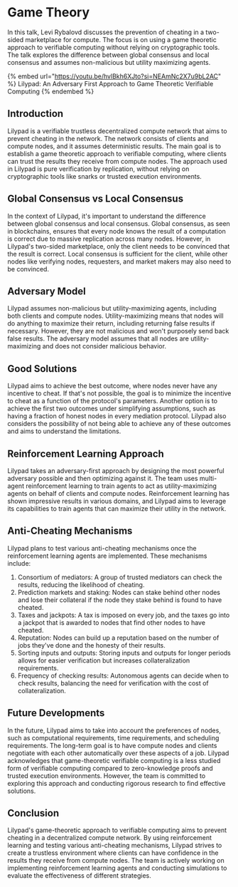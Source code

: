# Game Theory

In this talk, Levi Rybalovd discusses the prevention of cheating in a two-sided marketplace for compute. The focus is on using a game theoretic approach to verifiable computing without relying on cryptographic tools. The talk explores the difference between global consensus and local consensus and assumes non-malicious but utility maximizing agents.

{% embed url="https://youtu.be/hvlBkh6XJto?si=NEAmNc2X7u9bL2AC" %}
Lilypad: An Adversary First Approach to Game Theoretic Verifiable Computing
{% endembed %}

## Introduction

Lilypad is a verifiable trustless decentralized compute network that aims to prevent cheating in the network. The network consists of clients and compute nodes, and it assumes deterministic results. The main goal is to establish a game theoretic approach to verifiable computing, where clients can trust the results they receive from compute nodes. The approach used in Lilypad is pure verification by replication, without relying on cryptographic tools like snarks or trusted execution environments.

## Global Consensus vs Local Consensus

In the context of Lilypad, it's important to understand the difference between global consensus and local consensus. Global consensus, as seen in blockchains, ensures that every node knows the result of a computation is correct due to massive replication across many nodes. However, in Lilypad's two-sided marketplace, only the client needs to be convinced that the result is correct. Local consensus is sufficient for the client, while other nodes like verifying nodes, requesters, and market makers may also need to be convinced.

## Adversary Model

Lilypad assumes non-malicious but utility-maximizing agents, including both clients and compute nodes. Utility-maximizing means that nodes will do anything to maximize their return, including returning false results if necessary. However, they are not malicious and won't purposely send back false results. The adversary model assumes that all nodes are utility-maximizing and does not consider malicious behavior.

## Good Solutions

Lilypad aims to achieve the best outcome, where nodes never have any incentive to cheat. If that's not possible, the goal is to minimize the incentive to cheat as a function of the protocol's parameters. Another option is to achieve the first two outcomes under simplifying assumptions, such as having a fraction of honest nodes in every mediation protocol. Lilypad also considers the possibility of not being able to achieve any of these outcomes and aims to understand the limitations.

## Reinforcement Learning Approach

Lilypad takes an adversary-first approach by designing the most powerful adversary possible and then optimizing against it. The team uses multi-agent reinforcement learning to train agents to act as utility-maximizing agents on behalf of clients and compute nodes. Reinforcement learning has shown impressive results in various domains, and Lilypad aims to leverage its capabilities to train agents that can maximize their utility in the network.

## Anti-Cheating Mechanisms

Lilypad plans to test various anti-cheating mechanisms once the reinforcement learning agents are implemented. These mechanisms include:

1. Consortium of mediators: A group of trusted mediators can check the results, reducing the likelihood of cheating.
2. Prediction markets and staking: Nodes can stake behind other nodes and lose their collateral if the node they stake behind is found to have cheated.
3. Taxes and jackpots: A tax is imposed on every job, and the taxes go into a jackpot that is awarded to nodes that find other nodes to have cheated.
4. Reputation: Nodes can build up a reputation based on the number of jobs they've done and the honesty of their results.
5. Sorting inputs and outputs: Storing inputs and outputs for longer periods allows for easier verification but increases collateralization requirements.
6. Frequency of checking results: Autonomous agents can decide when to check results, balancing the need for verification with the cost of collateralization.

## Future Developments

In the future, Lilypad aims to take into account the preferences of nodes, such as computational requirements, time requirements, and scheduling requirements. The long-term goal is to have compute nodes and clients negotiate with each other automatically over these aspects of a job. Lilypad acknowledges that game-theoretic verifiable computing is a less studied form of verifiable computing compared to zero-knowledge proofs and trusted execution environments. However, the team is committed to exploring this approach and conducting rigorous research to find effective solutions.

## Conclusion

Lilypad's game-theoretic approach to verifiable computing aims to prevent cheating in a decentralized compute network. By using reinforcement learning and testing various anti-cheating mechanisms, Lilypad strives to create a trustless environment where clients can have confidence in the results they receive from compute nodes. The team is actively working on implementing reinforcement learning agents and conducting simulations to evaluate the effectiveness of different strategies.
